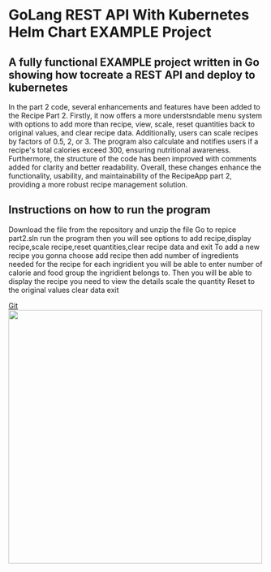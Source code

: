 # GoLang REST API With Kubernetes Helm Chart EXAMPLE Project

## A fully functional EXAMPLE project written in Go showing how tocreate a REST API and deploy to kubernetes

In the part 2 code, several enhancements and features have been added to the Recipe Part 2. Firstly, it now offers a more understsndable menu system with options to add more than recipe, view, scale, reset quantities back to original values, and clear recipe data. Additionally, users can scale recipes by factors of 0.5, 2, or 3. The program also calculate and notifies users if a recipe's total calories exceed 300, ensuring nutritional awareness. Furthermore, the structure of the code has been improved with comments added for clarity and better readability. Overall, these changes enhance the functionality, usability, and maintainability of the RecipeApp part 2, providing a more robust recipe management solution.



## Instructions on how to run the program 
Download the file from the repository and unzip the file
Go to repice part2.sln
run the program then you will see options to add recipe,display recipe,scale recipe,reset quantities,clear recipe data and exit
To add a new recipe you gonna choose add recipe then add number of ingredients needed for the recipe
for each ingridient you will be able to enter number of calorie and food group the ingridient belongs to.
Then you will be able to display the recipe you need to view the details
scale the quantity
Reset to the original values
clear data
exit

<a href='https://github.com/ST10394146/Prog-part2'> Git</a>
<img src="Screen(13).png" width='500px' height='500px'>
